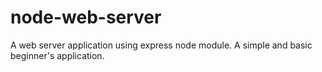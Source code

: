 # node-web-server
A web server application using express node module.
A simple and basic beginner's application.
